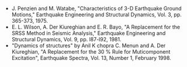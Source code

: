 - J. Penzien and M. Watabe, "Characteristics of 3-D Earthquake Ground Motions," Earthquake Engineering and Structural Dynamics, Vol. 3, pp. 365-373, 1975.
- E. L. Wilson, A. Der Kiureghian and E. R. Bayo, "A Replacement for the SRSS Method in Seismic Analysis," Earthquake Engineering and Structural Dynamics, Vol. 9, pp. l87-l92, 1981.
- "Dynamics of structures" by Anil K chopra C. Menun and A. Der Kiureghian, "A Replacement for the 30 % Rule for Muticomponent Excitation", Earthquake Spectra, Vol. 13, Number 1, February 1998.